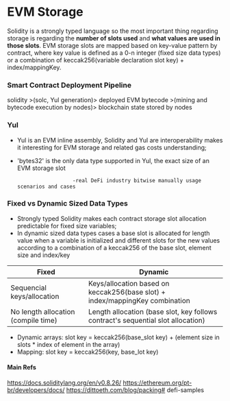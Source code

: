 # EVM Storage
Solidity is a strongly typed language so the most important thing regarding storage is regarding the **number of slots used** and **what values are used in those slots**. 
EVM storage slots are mapped based on key-value pattern by contract, where key value is defined as a 0-n integer (fixed size data types) or a combination of keccak256(variable declaration slot key) + index/mappingKey.

### Smart Contract Deployment Pipeline
solidity >(solc, Yul generation)> deployed EVM bytecode >(mining and bytecode execution by nodes)> blockchain state stored by nodes

### Yul
- Yul is an EVM inline assembly, Solidity and Yul are interoperability makes it interesting for EVM storage and related gas costs understanding;
- 'bytes32' is the only data type supported in Yul, the exact size of an EVM storage slot

                        -real DeFi industry bitwise manually usage scenarios and cases

### Fixed vs Dynamic Sized Data Types
- Strongly typed Solidity makes each contract storage slot allocation predictable for fixed size variables;
- In dynamic sized data types cases a base slot is allocated for length value when a variable is initialized and different slots for the new values according to a combination of a keccak256 of the base slot, element size and index/key

| Fixed | Dynamic |
| ------ | ------ |
| Sequencial keys/allocation | Keys/allocation based on keccak256(base slot) + index/mappingKey combination |
| No length allocation (compile time)  | Length allocation (base slot, key follows contract's sequential slot allocation) |

- Dynamic arrays: slot key = keccak256(base_slot key) + (element size in slots * index of element in the array)
- Mapping: slot key = keccak256(key, base_lot key)

#### Main Refs
https://docs.soliditylang.org/en/v0.8.26/
https://ethereum.org/pt-br/developers/docs/
https://dittoeth.com/blog/packing# defi-samples
